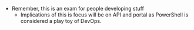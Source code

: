 * Remember, this is an exam for people developing stuff
  * Implications of this is focus will be on API and portal as PowerShell is considered a play toy of DevOps.
